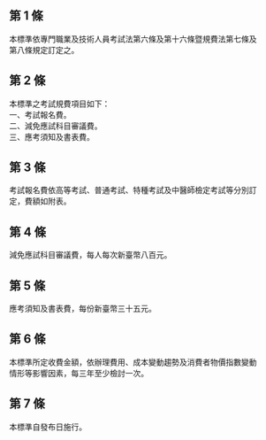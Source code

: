 第 1 條
-------
本標準依專門職業及技術人員考試法第六條及第十六條暨規費法第七條及  
第八條規定訂定之。

第 2 條
-------
本標準之考試規費項目如下：  
一、考試報名費。  
二、減免應試科目審議費。  
三、應考須知及書表費。

第 3 條
-------
考試報名費依高等考試、普通考試、特種考試及中醫師檢定考試等分別訂  
定，費額如附表。

第 4 條
-------
減免應試科目審議費，每人每次新臺幣八百元。

第 5 條
-------
應考須知及書表費，每份新臺幣三十五元。

第 6 條
-------
本標準所定收費金額，依辦理費用、成本變動趨勢及消費者物價指數變動  
情形等影響因素，每三年至少檢討一次。

第 7 條
-------
本標準自發布日施行。

